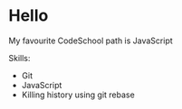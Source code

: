 # Hello #

My favourite CodeSchool path is JavaScript

Skills:
* Git
* JavaScript
* Killing history using git rebase
